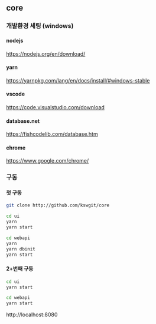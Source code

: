 ## core

### 개발환경 세팅 (windows)

#### nodejs

https://nodejs.org/en/download/

#### yarn

https://yarnpkg.com/lang/en/docs/install/#windows-stable

#### vscode

https://code.visualstudio.com/download

#### database.net

https://fishcodelib.com/database.htm

#### chrome

https://www.google.com/chrome/

### 구동

#### 첫 구동

```bash
git clone http://github.com/kswgit/core
```

```bash
cd ui
yarn
yarn start
```

```bash
cd webapi
yarn
yarn dbinit
yarn start
```

#### 2+번째 구동

```bash
cd ui
yarn start
```

```bash
cd webapi
yarn start
```

http://localhost:8080
